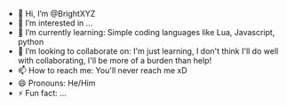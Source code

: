 - 👋 Hi, I’m @BrightXYZ
- 👀 I’m interested in ...
- 🌱 I’m currently learning: Simple coding languages like Lua, Javascript, python
- 💞️ I’m looking to collaborate on: I'm just learning, I don't think I'll do well with collaborating, I'll be more of a burden than help!
- 📫 How to reach me: You'll never reach me xD
- 😄 Pronouns: He/Him
- ⚡ Fun fact: ...

<!---
BrightXYZ/BrightXYZ is a ✨ special ✨ repository because its `README.md` (this file) appears on your GitHub profile.
You can click the Preview link to take a look at your changes.
--->
